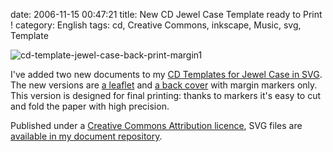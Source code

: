 date: 2006-11-15 00:47:21
title: New CD Jewel Case Template ready to Print !
category: English
tags: cd, Creative Commons, inkscape, Music, svg, Template

![cd-template-jewel-case-back-print-margin1](/uploads/2006/cd-template-jewel-case-back-print-margin1.png)

I've added two new documents to my [CD Templates for Jewel Case in SVG](http://kevin.deldycke.com/2006/09/cd-templates-for-jewel-case-in-svg/). The new versions are [a leaflet](http://kevin.deldycke.com/documents/cd-template-jewel-case-leaflet-print-margin.svg) and [a back cover](http://kevin.deldycke.com/documents/cd-template-jewel-case-back-print-margin.svg) with margin markers only. This version is designed for final printing: thanks to markers it's easy to cut and fold the paper with high precision.

Published under a [Creative Commons Attribution licence](http://creativecommons.org/licenses/by/2.5/), SVG files are [available in my document repository](http://kevin.deldycke.com/documents/).
